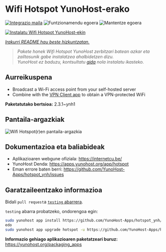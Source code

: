 <!--
Ohart ongi: README hau automatikoki sortu da <https://github.com/YunoHost/apps/tree/master/tools/readme_generator>ri esker
EZ editatu eskuz.
-->

# Wifi Hotspot YunoHost-erako

[![Integrazio maila](https://dash.yunohost.org/integration/hotspot.svg)](https://ci-apps.yunohost.org/ci/apps/hotspot/) ![Funtzionamendu egoera](https://ci-apps.yunohost.org/ci/badges/hotspot.status.svg) ![Mantentze egoera](https://ci-apps.yunohost.org/ci/badges/hotspot.maintain.svg)

[![Instalatu Wifi Hotspot YunoHost-ekin](https://install-app.yunohost.org/install-with-yunohost.svg)](https://install-app.yunohost.org/?app=hotspot)

*[Irakurri README hau beste hizkuntzatan.](./ALL_README.md)*

> *Pakete honek Wifi Hotspot YunoHost zerbitzari batean azkar eta zailtasunik gabe instalatzea ahalbidetzen dizu.*  
> *YunoHost ez baduzu, kontsultatu [gida](https://yunohost.org/install) nola instalatu ikasteko.*

## Aurreikuspena

* Broadcast a Wi-Fi access point from your self-hosted server
* Combine with the [VPN Client app](https://github.com/labriqueinternet/vpnclient_ynh) to obtain a VPN-protected WiFi


**Paketatutako bertsioa:** 2.3.1~ynh1

## Pantaila-argazkiak

![Wifi Hotspot(r)en pantaila-argazkia](./doc/screenshots/hotspot.png)

## Dokumentazioa eta baliabideak

- Aplikazioaren webgune ofiziala: <https://internetcu.be/>
- YunoHost Denda: <https://apps.yunohost.org/app/hotspot>
- Eman errore baten berri: <https://github.com/YunoHost-Apps/hotspot_ynh/issues>

## Garatzaileentzako informazioa

Bidali `pull request`a [`testing` abarrera](https://github.com/YunoHost-Apps/hotspot_ynh/tree/testing).

`testing` abarra probatzeko, ondorengoa egin:

```bash
sudo yunohost app install https://github.com/YunoHost-Apps/hotspot_ynh/tree/testing --debug
edo
sudo yunohost app upgrade hotspot -u https://github.com/YunoHost-Apps/hotspot_ynh/tree/testing --debug
```

**Informazio gehiago aplikazioaren paketatzeari buruz:** <https://yunohost.org/packaging_apps>
